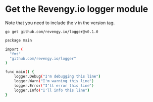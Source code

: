 # Get the Revengy.io logger module  
Note that you need to include the v in the version tag.

```
go get github.com/revengy.io/logger@v0.1.0
```


```bash
package main

import (
  "fmt"
  "github.com/revengy.io/logger"
)

func main() {
    logger.Debug("I'm debugging this line")
    logger.Warn("I'm warning this line")
    logger.Error("I'll error this line")
    logger.Info("I'll info this line")
}
```